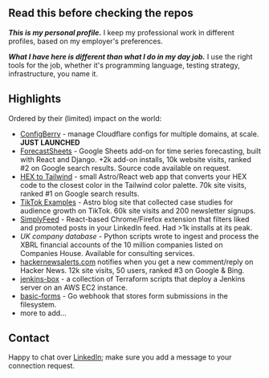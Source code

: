 ## Read this before checking the repos

**_This is my personal profile._** I keep my professional work in different profiles, based on my employer's preferences.

**_What I have here is different than what I do in my day job._** I use the right tools for the job, whether it's
programming language, testing strategy, infrastructure, you name it.

## Highlights

Ordered by their (limited) impact on the world:

- [ConfigBerry](https://configberry.com/) - manage Cloudflare configs for multiple domains, at scale. **JUST LAUNCHED**
- [ForecastSheets](https://forecastsheets.com) - Google Sheets add-on for time series forecasting, built with React and Django. +2k add-on installs, 10k website visits, ranked #2 on Google search results. Source code available on request.
- [HEX to Tailwind](https://github.com/mihailthebuilder/hex-tailwind/) - small Astro/React web app that converts your HEX code to the closest color in the Tailwind color palette. 70k site visits, ranked #1 on Google search results.
- [TikTok Examples](https://github.com/mihailthebuilder/tiktokexamples) - Astro blog site that collected case studies for audience growth on TikTok. 60k site visits and 200 newsletter signups.
- [SimplyFeed](https://github.com/mihailthebuilder/simplyfeed) - React-based Chrome/Firefox extension that filters liked and promoted posts in your LinkedIn feed. Had >1k installs at its peak.
- _UK company database_ - Python scripts wrote to ingest and process the XBRL financial accounts of the 10 million companies listed on Companies House. Available for consulting services.
- [hackernewsalerts.com](https://hackernewsalerts.com) notifies when you get a new comment/reply on Hacker News. 12k site visits, 50 users, ranked #3 on Google & Bing.
- [jenkins-box](https://github.com/mihailthebuilder/jenkins-box) - a collection of Terraform scripts that deploy a Jenkins server on an AWS EC2 instance.
- [basic-forms](https://github.com/mihailthebuilder/basic-forms/) - Go webhook that stores form submissions in the filesystem.
- more to add...

## Contact

Happy to chat over [LinkedIn](https://www.linkedin.com/in/mihailmarian/); make sure you add a message to your connection request.
